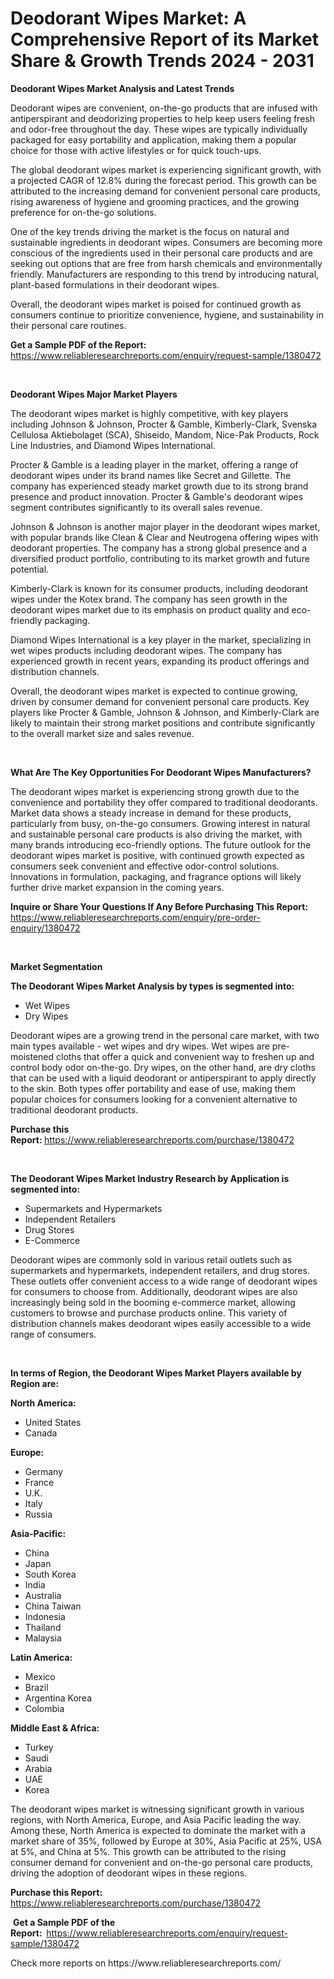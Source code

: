 <p><h1>Deodorant Wipes Market: A Comprehensive Report of its Market Share & Growth Trends 2024 - 2031</h1></p><p><strong>Deodorant Wipes Market Analysis and Latest Trends</strong></p>
<p><p>Deodorant wipes are convenient, on-the-go products that are infused with antiperspirant and deodorizing properties to help keep users feeling fresh and odor-free throughout the day. These wipes are typically individually packaged for easy portability and application, making them a popular choice for those with active lifestyles or for quick touch-ups.</p><p>The global deodorant wipes market is experiencing significant growth, with a projected CAGR of 12.8% during the forecast period. This growth can be attributed to the increasing demand for convenient personal care products, rising awareness of hygiene and grooming practices, and the growing preference for on-the-go solutions.</p><p>One of the key trends driving the market is the focus on natural and sustainable ingredients in deodorant wipes. Consumers are becoming more conscious of the ingredients used in their personal care products and are seeking out options that are free from harsh chemicals and environmentally friendly. Manufacturers are responding to this trend by introducing natural, plant-based formulations in their deodorant wipes.</p><p>Overall, the deodorant wipes market is poised for continued growth as consumers continue to prioritize convenience, hygiene, and sustainability in their personal care routines.</p></p>
<p><strong>Get a Sample PDF of the Report:&nbsp;</strong> <a href="https://www.reliableresearchreports.com/enquiry/request-sample/1380472">https://www.reliableresearchreports.com/enquiry/request-sample/1380472</a></p>
<p>&nbsp;</p>
<p><strong>Deodorant Wipes Major Market Players</strong></p>
<p><p>The deodorant wipes market is highly competitive, with key players including Johnson & Johnson, Procter & Gamble, Kimberly-Clark, Svenska Cellulosa Aktiebolaget (SCA), Shiseido, Mandom, Nice-Pak Products, Rock Line Industries, and Diamond Wipes International.</p><p>Procter & Gamble is a leading player in the market, offering a range of deodorant wipes under its brand names like Secret and Gillette. The company has experienced steady market growth due to its strong brand presence and product innovation. Procter & Gamble's deodorant wipes segment contributes significantly to its overall sales revenue.</p><p>Johnson & Johnson is another major player in the deodorant wipes market, with popular brands like Clean & Clear and Neutrogena offering wipes with deodorant properties. The company has a strong global presence and a diversified product portfolio, contributing to its market growth and future potential.</p><p>Kimberly-Clark is known for its consumer products, including deodorant wipes under the Kotex brand. The company has seen growth in the deodorant wipes market due to its emphasis on product quality and eco-friendly packaging.</p><p>Diamond Wipes International is a key player in the market, specializing in wet wipes products including deodorant wipes. The company has experienced growth in recent years, expanding its product offerings and distribution channels.</p><p>Overall, the deodorant wipes market is expected to continue growing, driven by consumer demand for convenient personal care products. Key players like Procter & Gamble, Johnson & Johnson, and Kimberly-Clark are likely to maintain their strong market positions and contribute significantly to the overall market size and sales revenue.</p></p>
<p>&nbsp;</p>
<p><strong>What Are The Key Opportunities For Deodorant Wipes Manufacturers?</strong></p>
<p><p>The deodorant wipes market is experiencing strong growth due to the convenience and portability they offer compared to traditional deodorants. Market data shows a steady increase in demand for these products, particularly from busy, on-the-go consumers. Growing interest in natural and sustainable personal care products is also driving the market, with many brands introducing eco-friendly options. The future outlook for the deodorant wipes market is positive, with continued growth expected as consumers seek convenient and effective odor-control solutions. Innovations in formulation, packaging, and fragrance options will likely further drive market expansion in the coming years.</p></p>
<p><strong>Inquire or Share Your Questions If Any Before Purchasing This Report:</strong> <a href="https://www.reliableresearchreports.com/enquiry/pre-order-enquiry/1380472">https://www.reliableresearchreports.com/enquiry/pre-order-enquiry/1380472</a></p>
<p>&nbsp;</p>
<p><strong>Market Segmentation</strong></p>
<p><strong>The Deodorant Wipes Market Analysis by types is segmented into:</strong></p>
<p><ul><li>Wet Wipes</li><li>Dry Wipes</li></ul></p>
<p><p>Deodorant wipes are a growing trend in the personal care market, with two main types available - wet wipes and dry wipes. Wet wipes are pre-moistened cloths that offer a quick and convenient way to freshen up and control body odor on-the-go. Dry wipes, on the other hand, are dry cloths that can be used with a liquid deodorant or antiperspirant to apply directly to the skin. Both types offer portability and ease of use, making them popular choices for consumers looking for a convenient alternative to traditional deodorant products.</p></p>
<p><strong>Purchase this Report:&nbsp;</strong><a href="https://www.reliableresearchreports.com/purchase/1380472">https://www.reliableresearchreports.com/purchase/1380472</a></p>
<p>&nbsp;</p>
<p><strong>The Deodorant Wipes Market Industry Research by Application is segmented into:</strong></p>
<p><ul><li>Supermarkets and Hypermarkets</li><li>Independent Retailers</li><li>Drug Stores</li><li>E-Commerce</li></ul></p>
<p><p>Deodorant wipes are commonly sold in various retail outlets such as supermarkets and hypermarkets, independent retailers, and drug stores. These outlets offer convenient access to a wide range of deodorant wipes for consumers to choose from. Additionally, deodorant wipes are also increasingly being sold in the booming e-commerce market, allowing customers to browse and purchase products online. This variety of distribution channels makes deodorant wipes easily accessible to a wide range of consumers.</p></p>
<p>&nbsp;</p>
<p><strong>In terms of Region, the Deodorant Wipes Market Players available by Region are:</strong></p>
<p>
    <p> <strong> North America: </strong>
        <ul>
            <li>United States</li>
            <li>Canada</li>
        </ul>
        </p> 
    <p> <strong> Europe: </strong>
        <ul>
            <li>Germany</li>
            <li>France</li>
            <li>U.K.</li>
            <li>Italy</li>
            <li>Russia</li>
        </ul>
        </p> 
    <p> <strong> Asia-Pacific: </strong>
        <ul>
            <li>China</li>
            <li>Japan</li>
            <li>South Korea</li>
            <li>India</li>
            <li>Australia</li>
            <li>China Taiwan</li>
            <li>Indonesia</li>
            <li>Thailand</li>
            <li>Malaysia</li>
        </ul>
        </p> 
    <p> <strong> Latin America: </strong>
        <ul>
            <li>Mexico</li>
            <li>Brazil</li>
            <li>Argentina Korea</li>
            <li>Colombia</li>
        </ul>
        </p> 
    <p> <strong> Middle East & Africa: </strong>
        <ul>
            <li>Turkey</li>
            <li>Saudi</li>
            <li>Arabia</li>
            <li>UAE</li>
            <li>Korea</li>
        </ul>
    </p>
    </p>
<p><p>The deodorant wipes market is witnessing significant growth in various regions, with North America, Europe, and Asia Pacific leading the way. Among these, North America is expected to dominate the market with a market share of 35%, followed by Europe at 30%, Asia Pacific at 25%, USA at 5%, and China at 5%. This growth can be attributed to the rising consumer demand for convenient and on-the-go personal care products, driving the adoption of deodorant wipes in these regions.</p></p>
<p><strong>Purchase this Report: </strong><a href="https://www.reliableresearchreports.com/purchase/1380472">https://www.reliableresearchreports.com/purchase/1380472</a></p>
<p>&nbsp;<strong>Get a Sample PDF of the Report:&nbsp;&nbsp;</strong><a href="https://www.reliableresearchreports.com/enquiry/request-sample/1380472">https://www.reliableresearchreports.com/enquiry/request-sample/1380472</a></p>
<p><strong></strong></p>
<p>Check more reports on https://www.reliableresearchreports.com/</p>